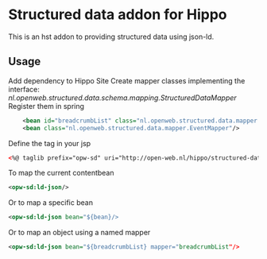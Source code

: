 Structured data addon for Hippo
================================
This is an hst addon to providing structured data using json-ld.

Usage
------
Add dependency to Hippo Site
Create mapper classes implementing the interface: _nl.openweb.structured.data.schema.mapping.StructuredDataMapper_
Register them in spring
```XML
    <bean id="breadcrumbList" class="nl.openweb.structured.data.mapper.BreadCrumbListMapper"/>
    <bean class="nl.openweb.structured.data.mapper.EventMapper"/>
```
Define the tag in your jsp
```XML 
<%@ taglib prefix="opw-sd" uri="http://open-web.nl/hippo/structured-data"%>
``` 
To map the current contentbean
```XML
<opw-sd:ld-json/>
```
Or to map a specific bean
```XML
<opw-sd:ld-json bean="${bean}/>
```
Or to map an object using a named mapper
```XML
<opw-sd:ld-json bean="${breadcrumbList} mapper="breadcrumbList"/>
```